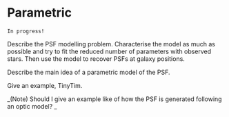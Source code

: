 # Parametric

```{warning}
In progress!
```

Describe the PSF modelling problem. Characterise the model as much as possible and try to fit the reduced number of parameters with observed stars. Then use the model to recover PSFs at galaxy positions.

Describe the main idea of a parametric model of the PSF.

Give an example, TinyTim.

_(Note) Should I give an example like of how the PSF is generated following an optic model? _
